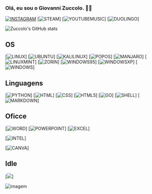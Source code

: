 ### Olá, eu sou o Giovanni Zuccolo. ✋🏼
[![INSTAGRAM](https://img.shields.io/badge/Instagram-E4405F?style=for-the-badge&logo=instagram&logoColor=white)](https://www.instagram.com/giovanni__zuccolo/)
[![STEAM](https://img.shields.io/badge/Steam-000000?style=for-the-badge&logo=steam&logoColor=white)]
[![YOUTUBEMUSIC](https://img.shields.io/badge/YouTube_Music-FF0000?style=for-the-badge&logo=youtube-music&logoColor=white)]
[![DUOLINGO](https://img.shields.io/badge/Duolingo-58CC02?style=for-the-badge&logo=Duolingo&logoColor=white)]

![Zuccolo's GitHub stats](https://github-readme-stats.vercel.app/api?username=giovannizuccolo&show_icons=true&theme=radical)


## OS
[![LINUX](https://img.shields.io/badge/Linux-FCC624?style=for-the-badge&logo=linux&logoColor=black)]
[![UBUNTU](https://img.shields.io/badge/Ubuntu-E95420?style=for-the-badge&logo=ubuntu&logoColor=white)]
[![KALILINUX](https://img.shields.io/badge/Kali_Linux-557C94?style=for-the-badge&logo=kali-linux&logoColor=white)]
[![POPOS](https://img.shields.io/badge/Pop!_OS-48B9C7?style=for-the-badge&logo=Pop!_OS&logoColor=white)]
[![MANJARO](https://img.shields.io/badge/manjaro-35BF5C?style=for-the-badge&logo=manjaro&logoColor=white)]
[![LINUXMINT](https://img.shields.io/badge/Linux_Mint-87CF3E?style=for-the-badge&logo=linux-mint&logoColor=white)]
[![ZORIN](https://img.shields.io/badge/Zorin%20OS-0CC1F3?style=for-the-badge&logo=zorin&logoColor=white)]
[![WINDOWS95](https://img.shields.io/badge/Windows_95-008080?style=for-the-badge&logo=windows-95&logoColor=white)]
[![WINDOWSXP](https://img.shields.io/badge/Windows_XP-003399?style=for-the-badge&logo=windows-xp&logoColor=white)]
[![WINDOWS](https://img.shields.io/badge/Windows-0078D6?style=for-the-badge&logo=windows&logoColor=white)]


## Linguagens
[![PYTHON](https://img.shields.io/badge/Python-3776AB?style=for-the-badge&logo=python&logoColor=white)]
[![HTML](https://img.shields.io/badge/HTML-239120?style=for-the-badge&logo=html5&logoColor=white)]
[![CSS](https://img.shields.io/badge/CSS-239120?&style=for-the-badge&logo=css3&logoColor=white)]
[![HTML5](https://img.shields.io/badge/HTML5-E34F26?style=for-the-badge&logo=html5&logoColor=white)]
[![GO](https://img.shields.io/badge/Go-00ADD8?style=for-the-badge&logo=go&logoColor=white)]
[![SHELL](https://img.shields.io/badge/Shell_Script-121011?style=for-the-badge&logo=gnu-bash&logoColor=white)]
[![MARKDOWN](https://img.shields.io/badge/Markdown-000000?style=for-the-badge&logo=markdown&logoColor=white)]


## Oficce
[![WORD](https://img.shields.io/badge/Microsoft_Word-2B579A?style=for-the-badge&logo=microsoft-word&logoColor=white)]
[![POWERPOINT](https://img.shields.io/badge/Microsoft_PowerPoint-B7472A?style=for-the-badge&logo=microsoft-powerpoint&logoColor=white)]
[![EXCEL](https://img.shields.io/badge/Microsoft_Excel-217346?style=for-the-badge&logo=microsoft-excel&logoColor=white)]



[![INTEL](https://img.shields.io/badge/Intel-Core_i5_10th-0071C5?style=for-the-badge&logo=intel&logoColor=white)]

[![CANVA](https://img.shields.io/badge/Canva-%2300C4CC.svg?&style=for-the-badge&logo=Canva&logoColor=white)]


## Idle

[![](https://img.shields.io/badge/PyCharm-000000.svg?&style=for-the-badge&logo=PyCharm&logoColor=white)]

![imagem](https://i.pinimg.com/originals/75/87/df/7587df77ef521cf98057d0028ee983f1.gif)
